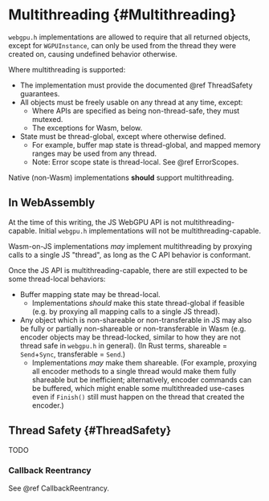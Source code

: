 # Multithreading {#Multithreading}

`webgpu.h` implementations are allowed to require that all returned objects, except for `WGPUInstance`, can only be used from the thread they were created on, causing undefined behavior otherwise.

Where multithreading is supported:

- The implementation must provide the documented @ref ThreadSafety guarantees.
- All objects must be freely usable on any thread at any time, except:
    - Where APIs are specified as being non-thread-safe, they must mutexed.
    - The exceptions for Wasm, below.
- State must be thread-global, except where otherwise defined.
    - For example, buffer map state is thread-global, and mapped memory ranges may be used from any thread.
    - Note: Error scope state is thread-local. See @ref ErrorScopes.

Native (non-Wasm) implementations **should** support multithreading.

## In WebAssembly

At the time of this writing, the JS WebGPU API is not multithreading-capable.
Initial `webgpu.h` implementations will not be multithreading-capable.

Wasm-on-JS implementations *may* implement multithreading by proxying calls to a single JS "thread", as long as the C API behavior is conformant.

Once the JS API is multithreading-capable, there are still expected to be some thread-local behaviors:

- Buffer mapping state may be thread-local.
    - Implementations *should* make this state thread-global if feasible (e.g. by proxying all mapping calls to a single JS thread).
- Any object which is non-shareable or non-transferable in JS may also be fully or partially non-shareable or non-transferable in Wasm (e.g. encoder objects may be thread-locked, similar to how they are not thread safe in `webgpu.h` in general). (In Rust terms, shareable = `Send`+`Sync`, transferable = `Send`.)
    - Implementations *may* make them shareable. (For example, proxying all encoder methods to a single thread would make them fully shareable but be inefficient; alternatively, encoder commands can be buffered, which might enable some multithreaded use-cases even if `Finish()` still must happen on the thread that created the encoder.)

## Thread Safety {#ThreadSafety}

TODO

### Callback Reentrancy

See @ref CallbackReentrancy.
